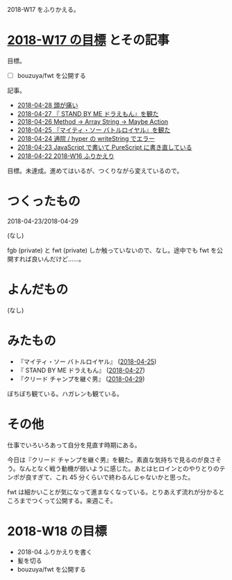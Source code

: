 2018-W17 をふりかえる。

# [2018-W17 の目標][2018-04-22] とその記事

目標。

- ☐ bouzuya/fwt を公開する

記事。

- [2018-04-28 頭が痛い][2018-04-28]
- [2018-04-27 『 STAND BY ME ドラえもん』を観た][2018-04-27]
- [2018-04-26 Method -> Array String -> Maybe Action][2018-04-26]
- [2018-04-25 『マイティ・ソー バトルロイヤル』を観た][2018-04-25]
- [2018-04-24 通院 / hyper の writeString でエラー][2018-04-24]
- [2018-04-23 JavaScript で書いて PureScript に書き直している][2018-04-23]
- [2018-04-22 2018-W16 ふりかえり][2018-04-22]

目標。未達成。進めてはいるが、つくりながら変えているので。

# つくったもの

2018-04-23/2018-04-29

(なし)

fgb (private) と fwt (private) しか触っていないので、なし。途中でも fwt を公開すれば良いんだけど……。

# よんだもの

(なし)

# みたもの

- 『マイティ・ソー バトルロイヤル』 ([2018-04-25][])
- 『 STAND BY ME ドラえもん』 ([2018-04-27][])
- 『クリード チャンプを継ぐ男』 ([2018-04-29][])

ぼちぼち観ている。ハガレンも観ている。

# その他

仕事でいろいろあって自分を見直す時期にある。

今日は『クリード チャンプを継ぐ男』を観た。素直な気持ちで見るのが良さそう。なんとなく戦う動機が弱いように感じた。あとはヒロインとのやりとりのテンポが良すぎて、これ 45 分くらいで終わるんじゃないかと思った。

fwt は細かいことが気になって進まなくなっている。とりあえず流れが分かるところまでつくって公開する。来週こそ。

# 2018-W18 の目標

- 2018-04 ふりかえりを書く
- 髪を切る
- bouzuya/fwt を公開する

[2018-04-22]: https://blog.bouzuya.net/2018/04/22/
[2018-04-23]: https://blog.bouzuya.net/2018/04/23/
[2018-04-24]: https://blog.bouzuya.net/2018/04/24/
[2018-04-25]: https://blog.bouzuya.net/2018/04/25/
[2018-04-26]: https://blog.bouzuya.net/2018/04/26/
[2018-04-27]: https://blog.bouzuya.net/2018/04/27/
[2018-04-28]: https://blog.bouzuya.net/2018/04/28/
[2018-04-29]: https://blog.bouzuya.net/2018/04/29/
